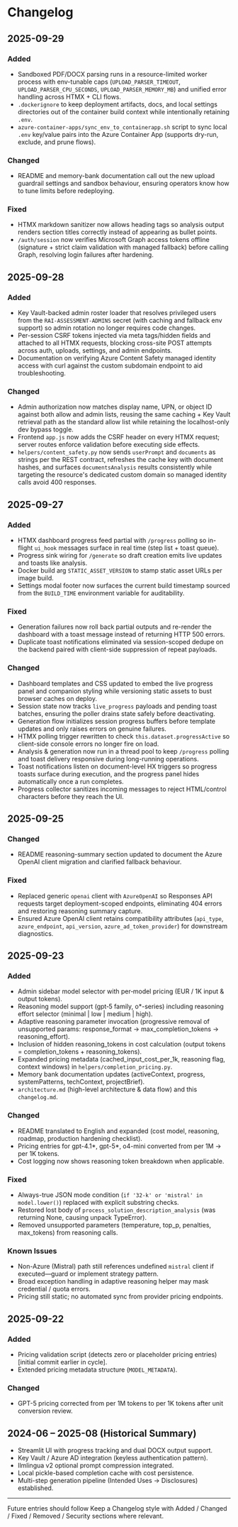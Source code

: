 
# Changelog

## 2025-09-29
### Added
- Sandboxed PDF/DOCX parsing runs in a resource-limited worker process with env-tunable caps (`UPLOAD_PARSER_TIMEOUT`, `UPLOAD_PARSER_CPU_SECONDS`, `UPLOAD_PARSER_MEMORY_MB`) and unified error handling across HTMX + CLI flows.
- `.dockerignore` to keep deployment artifacts, docs, and local settings directories out of the container build context while intentionally retaining `.env`.
- `azure-container-apps/sync_env_to_containerapp.sh` script to sync local `.env` key/value pairs into the Azure Container App (supports dry-run, exclude, and prune flows).

### Changed
- README and memory-bank documentation call out the new upload guardrail settings and sandbox behaviour, ensuring operators know how to tune limits before redeploying.

### Fixed
- HTMX markdown sanitizer now allows heading tags so analysis output renders section titles correctly instead of appearing as bullet points.
- `/auth/session` now verifies Microsoft Graph access tokens offline (signature + strict claim validation with managed fallback) before calling Graph, resolving login failures after hardening.

## 2025-09-28
### Added
- Key Vault-backed admin roster loader that resolves privileged users from the `RAI-ASSESSMENT-ADMINS` secret (with caching and fallback env support) so admin rotation no longer requires code changes.
- Per-session CSRF tokens injected via meta tags/hidden fields and attached to all HTMX requests, blocking cross-site POST attempts across auth, uploads, settings, and admin endpoints.
- Documentation on verifying Azure Content Safety managed identity access with curl against the custom subdomain endpoint to aid troubleshooting.

### Changed
- Admin authorization now matches display name, UPN, or object ID against both allow and admin lists, reusing the same caching + Key Vault retrieval path as the standard allow list while retaining the localhost-only dev bypass toggle.
- Frontend `app.js` now adds the CSRF header on every HTMX request; server routes enforce validation before executing side effects.
- `helpers/content_safety.py` now sends `userPrompt` and `documents` as strings per the REST contract, refreshes the cache key with document hashes, and surfaces `documentsAnalysis` results consistently while targeting the resource's dedicated custom domain so managed identity calls avoid 400 responses.

## 2025-09-27
### Added
- HTMX dashboard progress feed partial with `/progress` polling so in-flight `ui_hook` messages surface in real time (step list + toast queue).
 - Progress sink wiring for `/generate` so draft creation emits live updates and toasts like analysis.
 - Docker build arg `STATIC_ASSET_VERSION` to stamp static asset URLs per image build.
- Settings modal footer now surfaces the current build timestamp sourced from the `BUILD_TIME` environment variable for auditability.

### Fixed
- Generation failures now roll back partial outputs and re-render the dashboard with a toast message instead of returning HTTP 500 errors.
- Duplicate toast notifications eliminated via session-scoped dedupe on the backend paired with client-side suppression of repeat payloads.

### Changed
- Dashboard templates and CSS updated to embed the live progress panel and companion styling while versioning static assets to bust browser caches on deploy.
- Session state now tracks `live_progress` payloads and pending toast batches, ensuring the poller drains state safely before deactivating.
 - Generation flow initializes session progress buffers before template updates and only raises errors on genuine failures.
 - HTMX polling trigger rewritten to check `this.dataset.progressActive` so client-side console errors no longer fire on load.
 - Analysis & generation now run in a thread pool to keep `/progress` polling and toast delivery responsive during long-running operations.
 - Toast notifications listen on document-level HX triggers so progress toasts surface during execution, and the progress panel hides automatically once a run completes.
 - Progress collector sanitizes incoming messages to reject HTML/control characters before they reach the UI.

## 2025-09-25
### Changed
- README reasoning-summary section updated to document the Azure OpenAI client migration and clarified fallback behaviour.

### Fixed
- Replaced generic `openai` client with `AzureOpenAI` so Responses API requests target deployment-scoped endpoints, eliminating 404 errors and restoring reasoning summary capture.
- Ensured Azure OpenAI client retains compatibility attributes (`api_type`, `azure_endpoint`, `api_version`, `azure_ad_token_provider`) for downstream diagnostics.

## 2025-09-23
### Added
- Admin sidebar model selector with per‑model pricing (EUR / 1K input & output tokens).
- Reasoning model support (gpt‑5 family, o*-series) including reasoning effort selector (minimal | low | medium | high).
- Adaptive reasoning parameter invocation (progressive removal of unsupported params: response_format → max_completion_tokens → reasoning_effort).
- Inclusion of hidden reasoning_tokens in cost calculation (output tokens = completion_tokens + reasoning_tokens).
- Expanded pricing metadata (cached_input_cost_per_1k, reasoning flag, context windows) in `helpers/completion_pricing.py`.
- Memory bank documentation updates (activeContext, progress, systemPatterns, techContext, projectBrief).
- `architecture.md` (high-level architecture & data flow) and this `changelog.md`.

### Changed
- README translated to English and expanded (cost model, reasoning, roadmap, production hardening checklist).
- Pricing entries for gpt-4.1*, gpt-5*, o4-mini converted from per 1M → per 1K tokens.
- Cost logging now shows reasoning token breakdown when applicable.

### Fixed
- Always-true JSON mode condition (`if '32-k' or 'mistral' in model.lower()`) replaced with explicit substring checks.
- Restored lost body of `process_solution_description_analysis` (was returning None, causing unpack TypeError).
- Removed unsupported parameters (temperature, top_p, penalties, max_tokens) from reasoning calls.

### Known Issues
- Non-Azure (Mistral) path still references undefined `mistral` client if executed—guard or implement strategy pattern.
- Broad exception handling in adaptive reasoning helper may mask credential / quota errors.
- Pricing still static; no automated sync from provider pricing endpoints.

## 2025-09-22
### Added
- Pricing validation script (detects zero or placeholder pricing entries) [initial commit earlier in cycle].
- Extended pricing metadata structure (`MODEL_METADATA`).

### Changed
- GPT-5 pricing corrected from per 1M tokens to per 1K tokens after unit conversion review.

## 2024-06 – 2025-08 (Historical Summary)
- Streamlit UI with progress tracking and dual DOCX output support.
- Key Vault / Azure AD integration (keyless authentication pattern).
- llmlingua v2 optional prompt compression integrated.
- Local pickle-based completion cache with cost persistence.
- Multi-step generation pipeline (Intended Uses → Disclosures) established.

---
Future entries should follow Keep a Changelog style with Added / Changed / Fixed / Removed / Security sections where relevant.
